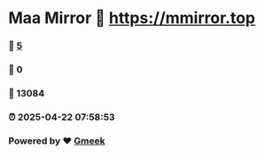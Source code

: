 # Maa Mirror :link: https://mmirror.top 
### :page_facing_up: [5](https://mmirror.top/tag.html) 
### :speech_balloon: 0 
### :hibiscus: 13084 
### :alarm_clock: 2025-04-22 07:58:53 
### Powered by :heart: [Gmeek](https://github.com/Meekdai/Gmeek)
